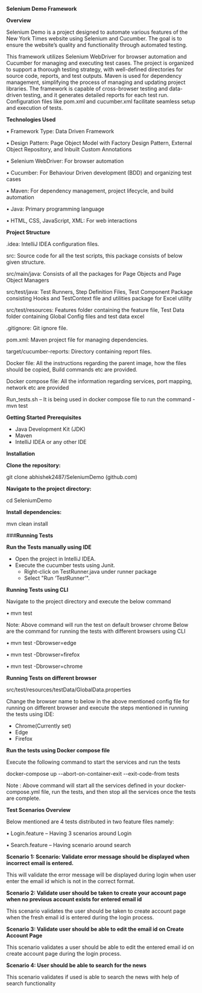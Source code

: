 **Selenium Demo Framework**

**Overview**

Selenium Demo is a project designed to automate various features of the New York Times website using Selenium and Cucumber. The goal is to ensure the website’s quality and functionality through automated testing.

This framework utilizes Selenium WebDriver for browser automation and Cucumber for managing and executing test cases. The project is organized to support a thorough testing strategy, with well-defined directories for source code, reports, and test outputs. Maven is used for dependency management, simplifying the process of managing and updating project libraries. The framework is capable of cross-browser testing and data-driven testing, and it generates detailed reports for each test run. Configuration files like pom.xml and cucumber.xml facilitate seamless setup and execution of tests.

**Technologies Used**

•	Framework Type: Data Driven Framework

•	Design Pattern: Page Object Model with Factory Design Pattern, External Object Repository, and Inbuilt Custom Annotations

•	Selenium WebDriver: For browser automation

•	Cucumber: For Behaviour Driven development (BDD) and organizing test cases

•	Maven: For dependency management, project lifecycle, and build automation

•	Java: Primary programming language

•	HTML, CSS, JavaScript, XML: For web interactions

**Project Structure**

.idea: IntelliJ IDEA configuration files.

src: Source code for all the test scripts, this package consists of below given structure.

src/main/java: Consists of all the packages for Page Objects and Page Object Managers

src/test/java: Test Runners, Step Definition Files, Test Component Package consisting Hooks and TestContext file and utilities package for Excel utility

src/test/resources: Features folder containing the feature file, Test Data folder containing Global Config files and test data excel

.gitignore: Git ignore file.

pom.xml: Maven project file for managing dependencies.

target/cucumber-reports: Directory containing report files.

Docker file: All the instructions regarding the parent image, how the files should be copied, Build commands etc are provided.

Docker compose file: All the information regarding services, port mapping, network etc are provided

Run_tests.sh – It is being used in docker compose file to run the command - mvn test

**Getting Started**
**Prerequisites**
 - Java Development Kit (JDK)
 - Maven
 - IntelliJ IDEA or any other IDE

**Installation**

**Clone the repository:**

git clone abhishek2487/SeleniumDemo (github.com)

**Navigate to the project directory:**

cd SeleniumDemo

**Install dependencies:**

mvn clean install

###**Running Tests**


**Run the Tests manually using IDE**

- Open the project in IntelliJ IDEA.
- Execute the cucumber tests using Junit.
  - Right-click on TestRunner.java under runner package
  - Select "Run ‘TestRunner’".

**Running Tests using CLI**

Navigate to the project directory and execute the below command

•	mvn test

Note: Above command will run the test on default browser chrome
Below are the command for running the tests with different browsers using CLI

•	mvn test -Dbrowser=edge

•	mvn test -Dbrowser=firefox

•	mvn test -Dbrowser=chrome

**Running Tests on different browser**

src/test/resources/testData/GlobalData.properties

Change the browser name to below in the above mentioned config file for running on different browser and execute the steps mentioned in running the tests using IDE:

- Chrome(Currently set)
- Edge
- Firefox

**Run the tests using Docker compose file**

Execute the following command to start the services and run the tests

docker-compose up --abort-on-container-exit --exit-code-from tests

Note : Above command will start all the services defined in your docker-compose.yml file, run the tests, and then stop all the services once the tests are complete.

**Test Scenarios Overview**

Below mentioned are 4 tests distributed in two feature files namely:

  •	Login.feature – Having 3 scenarios around Login

  •	Search.feature – Having scenario around search

**Scenario 1: Scenario: Validate error message should be displayed when incorrect email is entered.**

This will validate the error message will be displayed during login when user enter the email id which is not in the correct format.

**Scenario 2: Validate user should be taken to create your account page when no previous account exists for entered email id**

This scenario validates the user should be taken to create account page when the fresh email id is entered during the login process.

**Scenario 3: Validate user should be able to edit the email id on Create Account Page**

This scenario validates a user should be able to edit the entered email id on create account page during the login process.

**Scenario 4: User should be able to search for the news**

This scenario validates if used is able to search the news with help of search functionality


